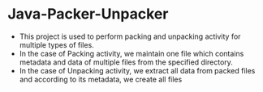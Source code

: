 # Java-Packer-Unpacker

* This project is used to perform packing and unpacking activity for multiple types of files.
* In the case of Packing activity, we maintain one file which contains metadata and data of
multiple files from the specified directory.
* In the case of Unpacking activity, we extract all data from packed files and according to
its metadata, we create all files
